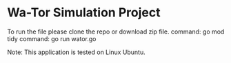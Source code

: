 # Wa-Tor Simulation Project

To run the file please clone the repo or download zip file.
command: go mod tidy
command: go run wator.go

Note: This application is tested on Linux Ubuntu. 

